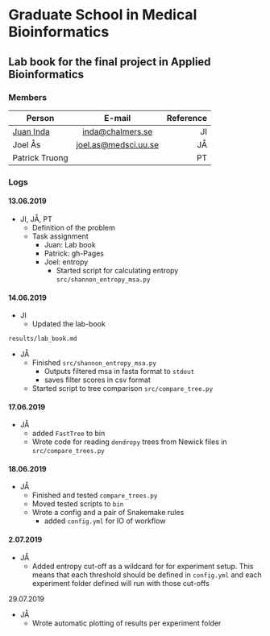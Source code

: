 # Graduate School in Medical Bioinformatics
## Lab book for the final project in Applied Bioinformatics

### Members
| Person        |  E-mail         | Reference  |
| ------------- |:-------------:| -----:|
| [Juan Inda](https://www.chalmers.se/en/staff/Pages/inda.aspx)      | inda@chalmers.se | JI |
|  Joel Ås     |  joel.as@medsci.uu.se     |  JÅ  |
| Patrick Truong |       |  PT   |


### Logs

<!---
DATES goes under ####
Put your reference JI, JÅ, PT and an explanation of what you do
-->

#### 13.06.2019

- JI, JÅ, PT
  - Definition of the problem
  - Task assignment
    - Juan: Lab book
    - Patrick: gh-Pages
    - Joel: entropy
        - Started script for calculating entropy `src/shannon_entropy_msa.py`

#### 14.06.2019

- JI
  - Updated the lab-book
```bash
results/lab_book.md
```
- JÅ
    - Finished `src/shannon_entropy_msa.py`
        - Outputs filtered msa in fasta format to `stdout`
        - saves filter scores in csv format
    - Started script to tree comparison `src/compare_tree.py`


#### 17.06.2019
- JÅ
    - added `FastTree` to bin
    - Wrote code for reading `dendropy` trees from Newick files in `src/compare_trees.py`


#### 18.06.2019
- JÅ
    - Finished and tested `compare_trees.py`
    - Moved tested scripts to `bin`
    - Wrote a config and a pair of Snakemake rules
        - added `config.yml` for IO of workflow


#### 2.07.2019
- JÅ 
   - Added entropy cut-off as a wildcard for for experiment setup. This means that each threshold should be defined in `config.yml` and each experiment folder defined will run with those cut-offs  

 29.07.2019
- JÅ
    - Wrote automatic plotting of results per experiment folder
